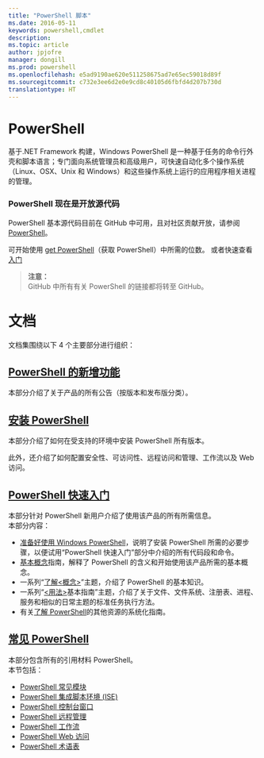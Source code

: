 ```yaml
---
title: "PowerShell 脚本"
ms.date: 2016-05-11
keywords: powershell,cmdlet
description: 
ms.topic: article
author: jpjofre
manager: dongill
ms.prod: powershell
ms.openlocfilehash: e5ad9190ae620e511258675ad7e65ec59018d89f
ms.sourcegitcommit: c732e3ee6d2e0e9cd8c40105d6fbfd4d207b730d
translationtype: HT
---
```

#  <a name="powershell"></a>PowerShell

基于.NET Framework 构建，Windows PowerShell 是一种基于任务的命令行外壳和脚本语言；专门面向系统管理员和高级用户，可快速自动化多个操作系统（Linux、OSX、Unix 和 Windows）和这些操作系统上运行的应用程序相关进程的管理。

###  <a name="powershell-is-now-open-source"></a>PowerShell 现在是开放源代码

PowerShell 基本源代码目前在 GitHub 中可用，且对社区贡献开放，请参阅 [PowerShell](https://github.com/powershell/powershell)。

可开始使用 [get PowerShell](https://github.com/PowerShell/PowerShell#get-powershell)（获取 PowerShell）中所需的位数。
或者快速查看[入门](https://github.com/PowerShell/PowerShell/blob/master/docs/learning-powershell)

>  **注意：**  
>  GitHub 中所有有关 PowerShell 的链接都将转至 GitHub。

#  <a name="documentation"></a>文档

文档集围绕以下 4 个主要部分进行组织：

##  <a name="whats-new-with-powershellwhats-newwhat-s-new-with-powershellmd"></a>[PowerShell 的新增功能](whats-new/What-s-New-With-PowerShell.md)
本部分介绍了关于产品的所有公告（按版本和发布版分类）。

##  <a name="powershell-setupsetupsetup-referencemd"></a>[安装 PowerShell ](setup/setup-reference.md)
本部分介绍了如何在受支持的环境中安装 PowerShell 所有版本。  

此外，还介绍了如何配置安全性、可访问性、远程访问和管理、工作流以及 Web 访问。

##  <a name="getting-started-with-powershellgetting-startedgetting-started-with-windows-powershellmd"></a>[PowerShell 快速入门](getting-started/Getting-Started-with-Windows-PowerShell.md)
本部分针对 PowerShell 新用户介绍了使用该产品的所有所需信息。  
本部分内容：
-   [准备好使用 Windows PowerShell](getting-started/Getting-Ready-to-Use-Windows-PowerShell.md)，说明了安装 PowerShell 所需的必要步骤，以便试用“PowerShell 快速入门”部分中介绍的所有代码段和命令。
-  [基本概念](getting-started/fundamental-concepts.md)指南，解释了 PowerShell 的含义和开始使用该产品所需的基本概念。
-  一系列“[了解&lt;概念&gt;](getting-started/understanding-concepts-reference.md)”主题，介绍了 PowerShell 的基本知识。
-  一系列“[&lt;用法&gt;](getting-started/cookbooks/basic-cookbooks-reference.md)基本指南”主题，介绍了关于文件、文件系统、注册表、进程、服务和相似的日常主题的标准任务执行方法。
-  有关[了解 PowerShell](getting-started/more-powershell-learning.md)的其他资源的系统化指南。

##  <a name="common-powershellcore-powershellcore-powershellmd"></a>[常见 PowerShell](core-powershell/core-powershell.md)
本部分包含所有的引用材料 PowerShell。  
本节包括：
-  [PowerShell 常见模块](core-powershell/core-modules.md)
-  [PowerShell 集成脚本环境 \(ISE\)](core-powershell/ise-guide.md)
-  [PowerShell 控制台窗口](core-powershell/console-guide.md)
-  [PowerShell 远程管理](core-powershell/Running-Remote-Commands.md)
-  [PowerShell 工作流](core-powershell/workflows-guide.md)
-  [PowerShell Web 访问](core-powershell/web-access.md)
-  [PowerShell 术语表](Windows-PowerShell-Glossary.md)
